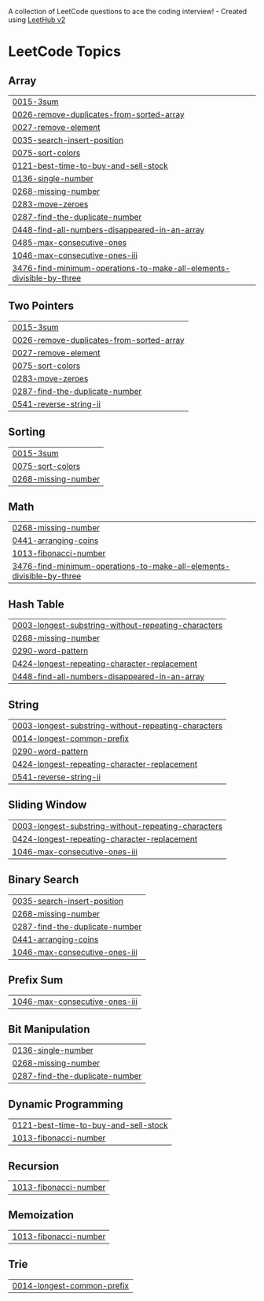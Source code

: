 A collection of LeetCode questions to ace the coding interview! - Created using [LeetHub v2](https://github.com/arunbhardwaj/LeetHub-2.0)
<!---LeetCode Topics Start-->
# LeetCode Topics
## Array
|  |
| ------- |
| [0015-3sum](https://github.com/SuhailMenakuth/Leetcode_qns/tree/master/0015-3sum) |
| [0026-remove-duplicates-from-sorted-array](https://github.com/SuhailMenakuth/Leetcode_qns/tree/master/0026-remove-duplicates-from-sorted-array) |
| [0027-remove-element](https://github.com/SuhailMenakuth/Leetcode_qns/tree/master/0027-remove-element) |
| [0035-search-insert-position](https://github.com/SuhailMenakuth/Leetcode_qns/tree/master/0035-search-insert-position) |
| [0075-sort-colors](https://github.com/SuhailMenakuth/Leetcode_qns/tree/master/0075-sort-colors) |
| [0121-best-time-to-buy-and-sell-stock](https://github.com/SuhailMenakuth/Leetcode_qns/tree/master/0121-best-time-to-buy-and-sell-stock) |
| [0136-single-number](https://github.com/SuhailMenakuth/Leetcode_qns/tree/master/0136-single-number) |
| [0268-missing-number](https://github.com/SuhailMenakuth/Leetcode_qns/tree/master/0268-missing-number) |
| [0283-move-zeroes](https://github.com/SuhailMenakuth/Leetcode_qns/tree/master/0283-move-zeroes) |
| [0287-find-the-duplicate-number](https://github.com/SuhailMenakuth/Leetcode_qns/tree/master/0287-find-the-duplicate-number) |
| [0448-find-all-numbers-disappeared-in-an-array](https://github.com/SuhailMenakuth/Leetcode_qns/tree/master/0448-find-all-numbers-disappeared-in-an-array) |
| [0485-max-consecutive-ones](https://github.com/SuhailMenakuth/Leetcode_qns/tree/master/0485-max-consecutive-ones) |
| [1046-max-consecutive-ones-iii](https://github.com/SuhailMenakuth/Leetcode_qns/tree/master/1046-max-consecutive-ones-iii) |
| [3476-find-minimum-operations-to-make-all-elements-divisible-by-three](https://github.com/SuhailMenakuth/Leetcode_qns/tree/master/3476-find-minimum-operations-to-make-all-elements-divisible-by-three) |
## Two Pointers
|  |
| ------- |
| [0015-3sum](https://github.com/SuhailMenakuth/Leetcode_qns/tree/master/0015-3sum) |
| [0026-remove-duplicates-from-sorted-array](https://github.com/SuhailMenakuth/Leetcode_qns/tree/master/0026-remove-duplicates-from-sorted-array) |
| [0027-remove-element](https://github.com/SuhailMenakuth/Leetcode_qns/tree/master/0027-remove-element) |
| [0075-sort-colors](https://github.com/SuhailMenakuth/Leetcode_qns/tree/master/0075-sort-colors) |
| [0283-move-zeroes](https://github.com/SuhailMenakuth/Leetcode_qns/tree/master/0283-move-zeroes) |
| [0287-find-the-duplicate-number](https://github.com/SuhailMenakuth/Leetcode_qns/tree/master/0287-find-the-duplicate-number) |
| [0541-reverse-string-ii](https://github.com/SuhailMenakuth/Leetcode_qns/tree/master/0541-reverse-string-ii) |
## Sorting
|  |
| ------- |
| [0015-3sum](https://github.com/SuhailMenakuth/Leetcode_qns/tree/master/0015-3sum) |
| [0075-sort-colors](https://github.com/SuhailMenakuth/Leetcode_qns/tree/master/0075-sort-colors) |
| [0268-missing-number](https://github.com/SuhailMenakuth/Leetcode_qns/tree/master/0268-missing-number) |
## Math
|  |
| ------- |
| [0268-missing-number](https://github.com/SuhailMenakuth/Leetcode_qns/tree/master/0268-missing-number) |
| [0441-arranging-coins](https://github.com/SuhailMenakuth/Leetcode_qns/tree/master/0441-arranging-coins) |
| [1013-fibonacci-number](https://github.com/SuhailMenakuth/Leetcode_qns/tree/master/1013-fibonacci-number) |
| [3476-find-minimum-operations-to-make-all-elements-divisible-by-three](https://github.com/SuhailMenakuth/Leetcode_qns/tree/master/3476-find-minimum-operations-to-make-all-elements-divisible-by-three) |
## Hash Table
|  |
| ------- |
| [0003-longest-substring-without-repeating-characters](https://github.com/SuhailMenakuth/Leetcode_qns/tree/master/0003-longest-substring-without-repeating-characters) |
| [0268-missing-number](https://github.com/SuhailMenakuth/Leetcode_qns/tree/master/0268-missing-number) |
| [0290-word-pattern](https://github.com/SuhailMenakuth/Leetcode_qns/tree/master/0290-word-pattern) |
| [0424-longest-repeating-character-replacement](https://github.com/SuhailMenakuth/Leetcode_qns/tree/master/0424-longest-repeating-character-replacement) |
| [0448-find-all-numbers-disappeared-in-an-array](https://github.com/SuhailMenakuth/Leetcode_qns/tree/master/0448-find-all-numbers-disappeared-in-an-array) |
## String
|  |
| ------- |
| [0003-longest-substring-without-repeating-characters](https://github.com/SuhailMenakuth/Leetcode_qns/tree/master/0003-longest-substring-without-repeating-characters) |
| [0014-longest-common-prefix](https://github.com/SuhailMenakuth/Leetcode_qns/tree/master/0014-longest-common-prefix) |
| [0290-word-pattern](https://github.com/SuhailMenakuth/Leetcode_qns/tree/master/0290-word-pattern) |
| [0424-longest-repeating-character-replacement](https://github.com/SuhailMenakuth/Leetcode_qns/tree/master/0424-longest-repeating-character-replacement) |
| [0541-reverse-string-ii](https://github.com/SuhailMenakuth/Leetcode_qns/tree/master/0541-reverse-string-ii) |
## Sliding Window
|  |
| ------- |
| [0003-longest-substring-without-repeating-characters](https://github.com/SuhailMenakuth/Leetcode_qns/tree/master/0003-longest-substring-without-repeating-characters) |
| [0424-longest-repeating-character-replacement](https://github.com/SuhailMenakuth/Leetcode_qns/tree/master/0424-longest-repeating-character-replacement) |
| [1046-max-consecutive-ones-iii](https://github.com/SuhailMenakuth/Leetcode_qns/tree/master/1046-max-consecutive-ones-iii) |
## Binary Search
|  |
| ------- |
| [0035-search-insert-position](https://github.com/SuhailMenakuth/Leetcode_qns/tree/master/0035-search-insert-position) |
| [0268-missing-number](https://github.com/SuhailMenakuth/Leetcode_qns/tree/master/0268-missing-number) |
| [0287-find-the-duplicate-number](https://github.com/SuhailMenakuth/Leetcode_qns/tree/master/0287-find-the-duplicate-number) |
| [0441-arranging-coins](https://github.com/SuhailMenakuth/Leetcode_qns/tree/master/0441-arranging-coins) |
| [1046-max-consecutive-ones-iii](https://github.com/SuhailMenakuth/Leetcode_qns/tree/master/1046-max-consecutive-ones-iii) |
## Prefix Sum
|  |
| ------- |
| [1046-max-consecutive-ones-iii](https://github.com/SuhailMenakuth/Leetcode_qns/tree/master/1046-max-consecutive-ones-iii) |
## Bit Manipulation
|  |
| ------- |
| [0136-single-number](https://github.com/SuhailMenakuth/Leetcode_qns/tree/master/0136-single-number) |
| [0268-missing-number](https://github.com/SuhailMenakuth/Leetcode_qns/tree/master/0268-missing-number) |
| [0287-find-the-duplicate-number](https://github.com/SuhailMenakuth/Leetcode_qns/tree/master/0287-find-the-duplicate-number) |
## Dynamic Programming
|  |
| ------- |
| [0121-best-time-to-buy-and-sell-stock](https://github.com/SuhailMenakuth/Leetcode_qns/tree/master/0121-best-time-to-buy-and-sell-stock) |
| [1013-fibonacci-number](https://github.com/SuhailMenakuth/Leetcode_qns/tree/master/1013-fibonacci-number) |
## Recursion
|  |
| ------- |
| [1013-fibonacci-number](https://github.com/SuhailMenakuth/Leetcode_qns/tree/master/1013-fibonacci-number) |
## Memoization
|  |
| ------- |
| [1013-fibonacci-number](https://github.com/SuhailMenakuth/Leetcode_qns/tree/master/1013-fibonacci-number) |
## Trie
|  |
| ------- |
| [0014-longest-common-prefix](https://github.com/SuhailMenakuth/Leetcode_qns/tree/master/0014-longest-common-prefix) |
<!---LeetCode Topics End-->